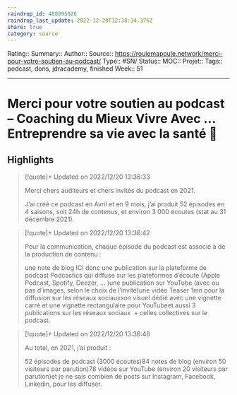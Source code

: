 ```yaml
---
raindrop_id: 488095926
raindrop_last_update: 2022-12-20T12:38:34.376Z
share: true
category: source
---
```


Rating::
Summary:: 
Author::
Source:: https://roulemapoule.network/merci-pour-votre-soutien-au-podcast/
Type:: #SN/
Status:: 
MOC::
Projet:: 
Tags:: podcast, dons, jdracademy, finished
Week:: 51

***
# Merci pour votre soutien au podcast – Coaching du Mieux Vivre Avec … Entreprendre sa vie avec la santé 💖



## Highlights

> [!quote]+ Updated on 2022/12/20 13:36:33
>
> Merci chers auditeurs et chers invités du podcast en 2021.
>
>
>
>J’ai créé ce podcast en Avril et en 9 mois, j’ai produit 52 épisodes en 4 saisons, soit 24h de contenus, et environ 3 000 écoutes (stat au 31 décembre 2021).

> [!quote]+ Updated on 2022/12/20 13:36:42
>
> Pour la communication, chaque épisode du podcast est associé à de la production de contenu : 
>
>
>
>une note de blog ICI donc une publication sur la plateforme de podcast Podcastics qui diffuse sur les plateformes d’écoute (Apple Podcast, Spotify, Deezer, … )une publication sur YouTube (avec ou pas d’images, selon le choix de l’invité)une vidéo Teaser 1mn pour la diffusion sur les réseaux sociauxson visuel dédié avec une vignette carré et une vignette rectangulaire pour YouTubeet aussi 3 publications sur les réseaux sociaux  + celles collectives sur le podcast.

> [!quote]+ Updated on 2022/12/20 13:36:48
>
> Au total, en 2021, j’ai produit :
>
>
>
>52 épisodes de podcast (3000 écoutes)84 notes de blog (environ 50 visiteurs par parution)78 vidéos sur YouTube (environ 20 visiteurs par parution)et je ne sais combien de posts sur Instagram, Facebook, Linkedin, pour les diffuser.
